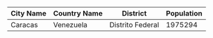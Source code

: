 | City Name | Country Name | District | Population |
| --- | --- | --- | --- |
| Caracas | Venezuela | Distrito Federal | 1975294 |
